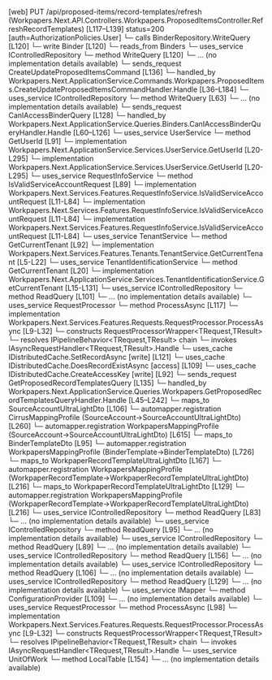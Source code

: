 [web] PUT /api/proposed-items/record-templates/refresh  (Workpapers.Next.API.Controllers.Workpapers.ProposedItemsController.RefreshRecordTemplates)  [L117–L139] status=200 [auth=AuthorizationPolicies.User]
  └─ calls BinderRepository.WriteQuery [L120]
  └─ write Binder [L120]
    └─ reads_from Binders
  └─ uses_service IControlledRepository<Binder>
    └─ method WriteQuery [L120]
      └─ ... (no implementation details available)
  └─ sends_request CreateUpdateProposedItemsCommand [L136]
    └─ handled_by Workpapers.Next.ApplicationService.Commands.Workpapers.ProposedItems.CreateUpdateProposedItemsCommandHandler.Handle [L36–L184]
      └─ uses_service IControlledRepository<ProposedItem>
        └─ method WriteQuery [L63]
          └─ ... (no implementation details available)
  └─ sends_request CanIAccessBinderQuery [L128]
    └─ handled_by Workpapers.Next.ApplicationService.Queries.Binders.CanIAccessBinderQueryHandler.Handle [L60–L126]
      └─ uses_service UserService
        └─ method GetUserId [L91]
          └─ implementation Workpapers.Next.ApplicationService.Services.UserService.GetUserId [L20-L295]
          └─ implementation Workpapers.Next.ApplicationService.Services.UserService.GetUserId [L20-L295]
      └─ uses_service RequestInfoService
        └─ method IsValidServiceAccountRequest [L89]
          └─ implementation Workpapers.Next.Services.Features.RequestInfoService.IsValidServiceAccountRequest [L11-L84]
          └─ implementation Workpapers.Next.Services.Features.RequestInfoService.IsValidServiceAccountRequest [L11-L84]
          └─ implementation Workpapers.Next.Services.Features.RequestInfoService.IsValidServiceAccountRequest [L11-L84]
      └─ uses_service TenantService
        └─ method GetCurrentTenant [L92]
          └─ implementation Workpapers.Next.Services.Features.Tenants.TenantService.GetCurrentTenant [L5-L22]
            └─ uses_service TenantIdentificationService
              └─ method GetCurrentTenant [L20]
                └─ implementation Workpapers.Next.ApplicationService.Services.TenantIdentificationService.GetCurrentTenant [L15-L131]
      └─ uses_service IControlledRepository<Binder>
        └─ method ReadQuery [L101]
          └─ ... (no implementation details available)
      └─ uses_service RequestProcessor
        └─ method ProcessAsync [L117]
          └─ implementation Workpapers.Next.Services.Features.Requests.RequestProcessor.ProcessAsync [L9-L32]
            └─ constructs RequestProcessorWrapper<TRequest,TResult>
            └─ resolves IPipelineBehavior<TRequest,TResult> chain
            └─ invokes IAsyncRequestHandler<TRequest,TResult>.Handle
      └─ uses_cache IDistributedCache.SetRecordAsync [write] [L121]
      └─ uses_cache IDistributedCache.DoesRecordExistAsync [access] [L109]
      └─ uses_cache IDistributedCache.CreateAccessKey [write] [L92]
  └─ sends_request GetProposedRecordTemplatesQuery [L135]
    └─ handled_by Workpapers.Next.ApplicationService.Queries.Workpapers.GetProposedRecordTemplatesQueryHandler.Handle [L45–L242]
      └─ maps_to SourceAccountUltraLightDto [L106]
        └─ automapper.registration CirrusMappingProfile (SourceAccount->SourceAccountUltraLightDto) [L260]
        └─ automapper.registration WorkpapersMappingProfile (SourceAccount->SourceAccountUltraLightDto) [L615]
      └─ maps_to BinderTemplateDto [L95]
        └─ automapper.registration WorkpapersMappingProfile (BinderTemplate->BinderTemplateDto) [L726]
      └─ maps_to WorkpaperRecordTemplateUltraLightDto [L167]
        └─ automapper.registration WorkpapersMappingProfile (WorkpaperRecordTemplate->WorkpaperRecordTemplateUltraLightDto) [L216]
      └─ maps_to WorkpaperRecordTemplateUltraLightDto [L129]
        └─ automapper.registration WorkpapersMappingProfile (WorkpaperRecordTemplate->WorkpaperRecordTemplateUltraLightDto) [L216]
      └─ uses_service IControlledRepository<Binder>
        └─ method ReadQuery [L83]
          └─ ... (no implementation details available)
      └─ uses_service IControlledRepository<BinderTemplate>
        └─ method ReadQuery [L95]
          └─ ... (no implementation details available)
      └─ uses_service IControlledRepository<Client>
        └─ method ReadQuery [L89]
          └─ ... (no implementation details available)
      └─ uses_service IControlledRepository<RollOverRecord>
        └─ method ReadQuery [L156]
          └─ ... (no implementation details available)
      └─ uses_service IControlledRepository<SourceAccount>
        └─ method ReadQuery [L106]
          └─ ... (no implementation details available)
      └─ uses_service IControlledRepository<WorkpaperRecordTemplate>
        └─ method ReadQuery [L129]
          └─ ... (no implementation details available)
      └─ uses_service IMapper
        └─ method ConfigurationProvider [L109]
          └─ ... (no implementation details available)
      └─ uses_service RequestProcessor
        └─ method ProcessAsync [L98]
          └─ implementation Workpapers.Next.Services.Features.Requests.RequestProcessor.ProcessAsync [L9-L32]
            └─ constructs RequestProcessorWrapper<TRequest,TResult>
            └─ resolves IPipelineBehavior<TRequest,TResult> chain
            └─ invokes IAsyncRequestHandler<TRequest,TResult>.Handle
      └─ uses_service UnitOfWork
        └─ method LocalTable [L154]
          └─ ... (no implementation details available)

